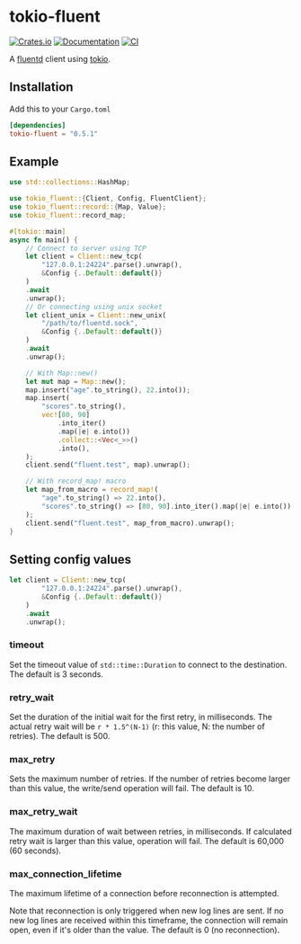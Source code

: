 # tokio-fluent

[![Crates.io](https://img.shields.io/crates/v/tokio-fluent.svg)](https://crates.io/crates/tokio-fluent)
[![Documentation](https://docs.rs/tokio-fluent/badge.svg)](https://docs.rs/crate/tokio-fluent/)
[![CI](https://github.com/johnmanjiro13/tokio-fluent/workflows/test/badge.svg?branch%3Amain)](https://github.com/johnmanjiro13/tokio-fluent/actions?query=workflow%3Atest%20branch%3Amain)


A [fluentd](https://www.fluentd.org/) client using [tokio](https://tokio.rs/).

## Installation

Add this to your `Cargo.toml`

```toml
[dependencies]
tokio-fluent = "0.5.1"
```

## Example

```rust
use std::collections::HashMap;

use tokio_fluent::{Client, Config, FluentClient};
use tokio_fluent::record::{Map, Value};
use tokio_fluent::record_map;

#[tokio::main]
async fn main() {
    // Connect to server using TCP
    let client = Client::new_tcp(
        "127.0.0.1:24224".parse().unwrap(),
        &Config {..Default::default()}
    )
    .await
    .unwrap();
    // Or connecting using unix socket
    let client_unix = Client::new_unix(
        "/path/to/fluentd.sock",
        &Config {..Default::default()}
    )
    .await
    .unwrap();

    // With Map::new()
    let mut map = Map::new();
    map.insert("age".to_string(), 22.into());
    map.insert(
        "scores".to_string(),
        vec![80, 90]
            .into_iter()
            .map(|e| e.into())
            .collect::<Vec<_>>()
            .into(),
    );
    client.send("fluent.test", map).unwrap();

    // With record_map! macro
    let map_from_macro = record_map!(
        "age".to_string() => 22.into(),
        "scores".to_string() => [80, 90].into_iter().map(|e| e.into()).collect::<Vec<_>>().into(),
    );
    client.send("fluent.test", map_from_macro).unwrap();
}
```

## Setting config values

```rust
let client = Client::new_tcp(
        "127.0.0.1:24224".parse().unwrap(),
        &Config {..Default::default()}
    )
    .await
    .unwrap();
```

### timeout

Set the timeout value of `std::time::Duration` to connect to the destination. The default is 3 seconds.

### retry_wait

Set the duration of the initial wait for the first retry, in milliseconds.
The actual retry wait will be `r * 1.5^(N-1)` (r: this value, N: the number of retries). 
The default is 500.

### max_retry

Sets the maximum number of retries.
If the number of retries become larger than this value, the write/send operation will fail. The default is 10.

### max_retry_wait

The maximum duration of wait between retries, in milliseconds. If calculated retry wait is larger than this value, operation will fail.
The default is 60,000 (60 seconds).

### max_connection_lifetime

The maximum lifetime of a connection before reconnection is attempted.

Note that reconnection is only triggered when new log lines are sent.
If no new log lines are received within this timeframe, the connection will remain open, even if it's older than the value.
The default is 0 (no reconnection).

